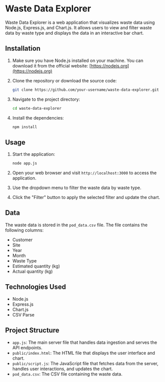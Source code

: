 # Waste Data Explorer

Waste Data Explorer is a web application that visualizes waste data using Node.js, Express.js, and Chart.js. It allows users to view and filter waste data by waste type and displays the data in an interactive bar chart.

## Installation

1. Make sure you have Node.js installed on your machine. You can download it from the official website: [https://nodejs.org](https://nodejs.org)

2. Clone the repository or download the source code:

   ```bash
   git clone https://github.com/your-username/waste-data-explorer.git
   ```

3. Navigate to the project directory:

   ```bash
   cd waste-data-explorer
   ```

4. Install the dependencies:

   ```bash
   npm install
   ```

## Usage

1. Start the application:

   ```bash
   node app.js
   ```

2. Open your web browser and visit `http://localhost:3000` to access the application.

3. Use the dropdown menu to filter the waste data by waste type.

4. Click the "Filter" button to apply the selected filter and update the chart.

## Data

The waste data is stored in the `pod_data.csv` file. The file contains the following columns:

- Customer
- Site
- Year
- Month
- Waste Type
- Estimated quantity (kg)
- Actual quantity (kg)

## Technologies Used

- Node.js
- Express.js
- Chart.js
- CSV Parse

## Project Structure

- `app.js`: The main server file that handles data ingestion and serves the API endpoints.
- `public/index.html`: The HTML file that displays the user interface and chart.
- `public/script.js`: The JavaScript file that fetches data from the server, handles user interactions, and updates the chart.
- `pod_data.csv`: The CSV file containing the waste data.
